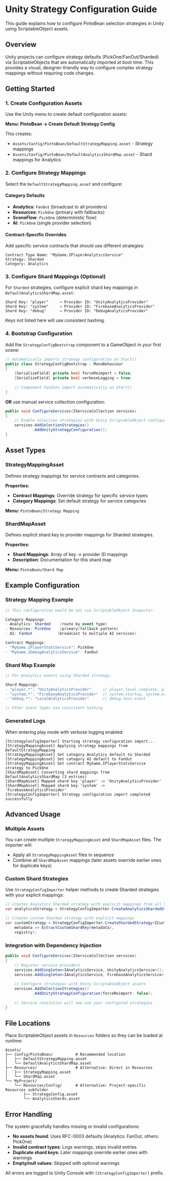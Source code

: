 # Unity Strategy Configuration Guide

This guide explains how to configure PintoBean selection strategies in Unity using ScriptableObject assets.

## Overview

Unity projects can configure strategy defaults (PickOne/FanOut/Sharded) via ScriptableObjects that are automatically imported at boot time. This provides a visual, designer-friendly way to configure complex strategy mappings without requiring code changes.

## Getting Started

### 1. Create Configuration Assets

Use the Unity menu to create default configuration assets:

**Menu: PintoBean → Create Default Strategy Config**

This creates:
- `Assets/Config/PintoBean/DefaultStrategyMapping.asset` - Strategy mappings
- `Assets/Config/PintoBean/DefaultAnalyticsShardMap.asset` - Shard mappings for Analytics

### 2. Configure Strategy Mappings

Select the `DefaultStrategyMapping.asset` and configure:

#### Category Defaults
- **Analytics**: `FanOut` (broadcast to all providers)
- **Resources**: `PickOne` (primary with fallbacks)
- **SceneFlow**: `PickOne` (deterministic flow)
- **AI**: `PickOne` (single provider selection)

#### Contract-Specific Overrides
Add specific service contracts that should use different strategies:

```
Contract Type Name: "MyGame.IPlayerAnalyticsService"
Strategy: Sharded
Category: Analytics
```

### 3. Configure Shard Mappings (Optional)

For `Sharded` strategies, configure explicit shard key mappings in `DefaultAnalyticsShardMap.asset`:

```
Shard Key: "player"     → Provider ID: "UnityAnalyticsProvider"
Shard Key: "system"     → Provider ID: "FirebaseAnalyticsProvider"  
Shard Key: "debug"      → Provider ID: "DebugAnalyticsProvider"
```

Keys not listed here will use consistent hashing.

### 4. Bootstrap Configuration

Add the `StrategyConfigBootstrap` component to a GameObject in your first scene:

```csharp
// Automatically imports strategy configuration on Start()
public class StrategyConfigBootstrap : MonoBehaviour
{
    [SerializeField] private bool forceReimport = false;
    [SerializeField] private bool verboseLogging = true;
    
    // Component handles import automatically on Start()
}
```

**OR** use manual service collection configuration:

```csharp
public void ConfigureServices(IServiceCollection services)
{
    // Enable selection strategies with Unity ScriptableObject configuration
    services.AddSelectionStrategies()
            .AddUnityStrategyConfiguration();
}
```

## Asset Types

### StrategyMappingAsset

Defines strategy mappings for service contracts and categories.

**Properties:**
- **Contract Mappings**: Override strategy for specific service types
- **Category Mappings**: Set default strategy for service categories

**Menu:** `PintoBean/Strategy Mapping`

### ShardMapAsset  

Defines explicit shard key to provider mappings for Sharded strategies.

**Properties:**
- **Shard Mappings**: Array of key → provider ID mappings
- **Description**: Documentation for this shard map

**Menu:** `PintoBean/Shard Map`

## Example Configuration

### Strategy Mapping Example

```csharp
// This configuration would be set via ScriptableObject Inspector:

Category Mappings:
- Analytics: Sharded    (route by event type)
- Resources: PickOne    (primary/fallback pattern)
- AI: FanOut           (broadcast to multiple AI services)

Contract Mappings:  
- "MyGame.IPlayerStatsService": PickOne
- "MyGame.IDebugAnalyticsService": FanOut
```

### Shard Map Example

```csharp
// For Analytics events using Sharded strategy:

Shard Mappings:
- "player.*": "UnityAnalyticsProvider"     // player.level.complete, player.inventory.changed
- "system.*": "FirebaseAnalyticsProvider"  // system.startup, system.error
- "debug.*": "LocalAnalyticsProvider"      // debug.test.event

// Other event types use consistent hashing
```

### Generated Logs

When entering play mode with verbose logging enabled:

```
[StrategyConfigImporter] Starting strategy configuration import...
[StrategyMappingAsset] Applying strategy mappings from DefaultStrategyMapping
[StrategyMappingAsset] Set category Analytics default to Sharded
[StrategyMappingAsset] Set category AI default to FanOut
[StrategyMappingAsset] Set contract MyGame.IPlayerStatsService strategy to PickOne
[ShardMapAsset] Converting shard mappings from DefaultAnalyticsShardMap (3 entries)
[ShardMapAsset] Mapped shard key 'player' -> 'UnityAnalyticsProvider'
[ShardMapAsset] Mapped shard key 'system' -> 'FirebaseAnalyticsProvider'
[StrategyConfigImporter] Strategy configuration import completed successfully
```

## Advanced Usage

### Multiple Assets

You can create multiple `StrategyMappingAsset` and `ShardMapAsset` files. The importer will:
- Apply all `StrategyMappingAsset` files in sequence
- Combine all `ShardMapAsset` mappings (later assets override earlier ones for duplicate keys)

### Custom Shard Strategies

Use `StrategyConfigImporter` helper methods to create Sharded strategies with your explicit mappings:

```csharp
// Creates Analytics Sharded strategy with explicit mappings from all ShardMapAssets
var analyticsStrategy = StrategyConfigImporter.CreateAnalyticsShardedStrategy<IAnalyticsService>(registry);

// Creates custom Sharded strategy with explicit mappings  
var customStrategy = StrategyConfigImporter.CreateShardedStrategy<ICustomService>(
    metadata => ExtractCustomShardKey(metadata), 
    registry);
```

### Integration with Dependency Injection

```csharp
public void ConfigureServices(IServiceCollection services)
{
    // Register service providers
    services.AddSingleton<IAnalyticsService, UnityAnalyticsService>();
    services.AddSingleton<IAnalyticsService, FirebaseAnalyticsService>();
    
    // Configure strategies with Unity ScriptableObject assets
    services.AddSelectionStrategies()
            .AddUnityStrategyConfiguration(forceReimport: false);
            
    // Service resolution will now use your configured strategies
}
```

## File Locations

Place ScriptableObject assets in `Resources` folders so they can be loaded at runtime:

```
Assets/
├── Config/PintoBean/          # Recommended location
│   ├── DefaultStrategyMapping.asset
│   └── DefaultAnalyticsShardMap.asset
├── Resources/                 # Alternative: Direct in Resources
│   ├── StrategyMapping.asset
│   └── ShardMap.asset
└── MyProject/
    └── Resources/Config/      # Alternative: Project-specific Resources subfolder
        ├── StrategyConfig.asset
        └── AnalyticsShards.asset
```

## Error Handling

The system gracefully handles missing or invalid configurations:

- **No assets found**: Uses RFC-0003 defaults (Analytics: FanOut, others: PickOne)
- **Invalid contract types**: Logs warnings, skips invalid entries
- **Duplicate shard keys**: Later mappings override earlier ones with warnings
- **Empty/null values**: Skipped with optional warnings

All errors are logged to Unity Console with `[StrategyConfigImporter]` prefix.